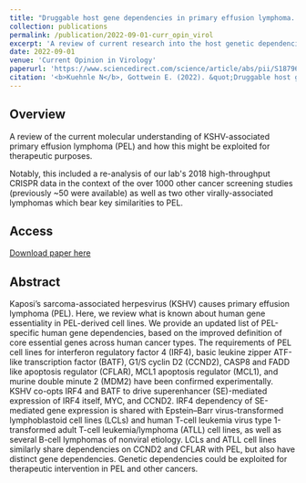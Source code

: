 ```yaml
---
title: "Druggable host gene dependencies in primary effusion lymphoma. "
collection: publications
permalink: /publication/2022-09-01-curr_opin_virol
excerpt: 'A review of current research into the host genetic dependencies of KSHV-asosciated primary effusion lymphoma.'
date: 2022-09-01
venue: 'Current Opinion in Virology'
paperurl: 'https://www.sciencedirect.com/science/article/abs/pii/S187962572200081'
citation: '<b>Kuehnle N</b>, Gottwein E. (2022). &quot;Druggable host gene dependencies in primary effusion lymphoma.&quot; <i>Curr Opin Virol</i>. 56:101270.</br>'
---
```


## Overview
A review of the current molecular understanding of KSHV-associated primary effusion lymphoma (PEL) and how this might be exploited for therapeutic purposes.

Notably, this included a re-analysis of our lab's 2018 high-throughput CRISPR data in the context of the over 1000 other cancer screening studies (previously ~50 were available) as well as two other virally-associated lymphomas which bear key similarities to PEL.

## Access
[Download paper here](https://www.sciencedirect.com/science/article/abs/pii/S1879625722000815)

## Abstract
Kaposi’s sarcoma-associated herpesvirus (KSHV) causes primary effusion lymphoma (PEL). Here, we review what is known about human gene essentiality in PEL-derived cell lines. We provide an updated list of PEL-specific human gene dependencies, based on the improved definition of core essential genes across human cancer types. The requirements of PEL cell lines for interferon regulatory factor 4 (IRF4), basic leukine zipper ATF-like transcription factor (BATF), G1/S cyclin D2 (CCND2), CASP8 and FADD like apoptosis regulator (CFLAR), MCL1 apoptosis regulator (MCL1), and murine double minute 2 (MDM2) have been confirmed experimentally. KSHV co-opts IRF4 and BATF to drive superenhancer (SE)-mediated expression of IRF4 itself, MYC, and CCND2. IRF4 dependency of SE-mediated gene expression is shared with Epstein–Barr virus-transformed lymphoblastoid cell lines (LCLs) and human T-cell leukemia virus type 1-transformed adult T-cell leukemia/lymphoma (ATLL) cell lines, as well as several B-cell lymphomas of nonviral etiology. LCLs and ATLL cell lines similarly share dependencies on CCND2 and CFLAR with PEL, but also have distinct gene dependencies. Genetic dependencies could be exploited for therapeutic intervention in PEL and other cancers.
